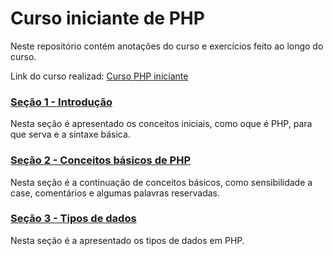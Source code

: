 # Curso iniciante de PHP

Neste repositório contém anotações do curso e exercícios feito ao longo do curso. 

Link do curso realizad: [Curso PHP iniciante](https://www.udemy.com/course/php-do-zero-a-maestria-com-projetos-incriveis/)

### [Seção 1 - Introdução](./secao_01/)

Nesta seção é apresentado os conceitos iniciais, como oque é PHP, para que serva e a sintaxe básica. 

### [Seção 2 - Conceitos básicos de PHP](./secao_02/)

Nesta seção é a continuação de conceitos básicos, como sensibilidade a case, comentários e algumas palavras reservadas. 


### [Seção 3 - Tipos de dados](./secao_03/)

Nesta seção é a apresentado os tipos de dados em PHP. 

